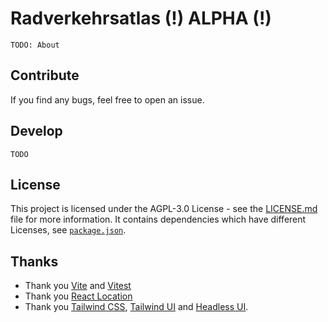 # Radverkehrsatlas (!) ALPHA (!)

`TODO: About`

## Contribute

If you find any bugs, feel free to open an issue.

## Develop

`TODO`

## License

This project is licensed under the AGPL-3.0 License - see the [LICENSE.md](LICENSE.md) file for more information.
It contains dependencies which have different Licenses, see [`package.json`](./package.json).

## Thanks

- Thank you [Vite](https://vitejs.dev/) and [Vitest](https://vitest.dev/)
- Thank you [React Location](https://github.com/TanStack/router)
- Thank you [Tailwind CSS](https://tailwindcss.com/), [Tailwind UI](https://tailwindui.com/) and [Headless UI](https://headlessui.com//).
